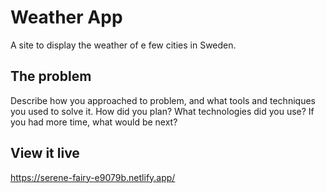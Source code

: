 # Weather App

A site to display the weather of e few cities in Sweden.

## The problem

Describe how you approached to problem, and what tools and techniques you used to solve it. How did you plan? What technologies did you use? If you had more time, what would be next?


## View it live
https://serene-fairy-e9079b.netlify.app/
